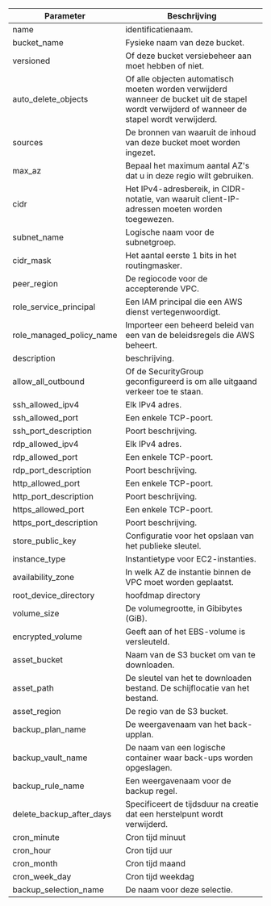 | **Parameter**    	| **Beschrijving**      	|
|------------	|----------------	|
|    name 	|   identificatienaam. 	|
| bucket_name	| Fysieke naam van deze bucket.           	|
| versioned  	|    Of deze bucket versiebeheer aan moet hebben of niet.  	|
| auto_delete_objects 	| Of alle objecten automatisch moeten worden verwijderd wanneer de bucket uit de stapel wordt verwijderd of wanneer de stapel wordt verwijderd.	|
|   sources	|   De bronnen van waaruit de inhoud van deze bucket moet worden ingezet.   	|
|    max_az 	|    Bepaal het maximum aantal AZ's dat u in deze regio wilt gebruiken.	|
| 	cidr    |    Het IPv4-adresbereik, in CIDR-notatie, van waaruit client-IP-adressen moeten worden toegewezen.   |
|   subnet_name	|    Logische naam voor de subnetgroep.   	|
|   cidr_mask 	|   Het aantal eerste 1 bits in het routingmasker.	|
| 	peer_region    |    De regiocode voor de accepterende VPC.   |
| 	role_service_principal   |    Een IAM principal die een AWS dienst vertegenwoordigt.   |
|   role_managed_policy_name	|    Importeer een beheerd beleid van een van de beleidsregels die AWS beheert.  	|
|   description  	|    beschrijving.	|
| 	allow_all_outbound    |   Of de SecurityGroup geconfigureerd is om alle uitgaand verkeer toe te staan.    |
|   ssh_allowed_ipv4	|   Elk IPv4 adres.   	|
|   ssh_allowed_port 	|   Een enkele TCP-poort.	|
|    ssh_port_description 	|   Poort beschrijving. 	|
| 	 rdp_allowed_ipv4   |    Elk IPv4 adres.   |
|   rdp_allowed_port	|   Een enkele TCP-poort.   	|
|   rdp_port_description 	|   Poort beschrijving.	|
|   http_allowed_port  	|    Een enkele TCP-poort.	|
| 	 http_port_description   |   Poort beschrijving.    |
|   https_allowed_port	|   Een enkele TCP-poort.   	|
|   https_port_description 	|   Poort beschrijving.	|
| 	store_public_key    |    Configuratie voor het opslaan van het publieke sleutel.   |
|   instance_type 	|   Instantietype voor EC2-instanties.	|
|   availability_zone  	|   In welk AZ de instantie binnen de VPC moet worden geplaatst.  	|
| 	root_device_directory    |   hoofdmap directory    |
|   volume_size	|    De volumegrootte, in Gibibytes (GiB).   	|
|   encrypted_volume 	|   Geeft aan of het EBS-volume is versleuteld.	|
|   asset_bucket  	|   Naam van de S3 bucket om van te downloaden. 	|
| 	asset_path    |    De sleutel van het te downloaden bestand. De schijflocatie van het bestand.   |
|   asset_region	|    De regio van de S3 bucket.  	|
|    backup_plan_name 	|    De weergavenaam van het back-upplan.	|
| 	 backup_vault_name   |    De naam van een logische container waar back-ups worden opgeslagen. |
|   backup_rule_name	|   Een weergavenaam voor de backup regel.   	|
|    delete_backup_after_days	|   Specificeert de tijdsduur na creatie dat een herstelpunt wordt verwijderd.	|
|    cron_minute 	|  Cron tijd minuut	|
| 	  cron_hour  |   Cron tijd uur  |
|   cron_month	|   Cron tijd maand |
|    cron_week_day	|  Cron tijd weekdag 	|
| 	 backup_selection_name   |   De naam voor deze selectie.    |